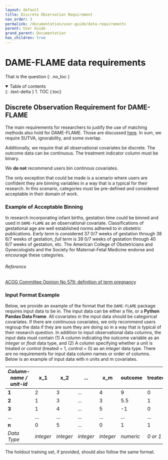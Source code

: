```yaml
---
layout: default
title: Discrete Observation Requirement
nav_order: 3
permalink: /documentation/user-guide/data-requirements
parent: User Guide
grand_parent: Documentation
has_children: true
---
```


# DAME-FLAME data requirements
That is the question
{: .no_toc }

<details open markdown="block">
  <summary>
    Table of contents
  </summary>
  {: .text-delta }
1. TOC
{:toc}
</details>


## Discrete Observation Requirement for DAME-FLAME

The main requirements for researchers to justify the use of matching methods also hold for DAME-FLAME. Those are discussed [here](https://almost-matching-exactly.github.io/DAME-FLAME-Python-Package/documentation/user-guide/to-match-or-not). In sum, we require SUTVA, ignorability, and some overlap. 

Additionally, we require that all observational covariates be discrete. The outcome data can be continuous. The treatment indicator column must be binary. 

We **do not** recommend users bin continous covariates.

The only exception that could be made is a scenario where users are confident they are binning variables in a way that is a typical for their research. In this scenario, categories must be pre-defined and considered acceptable in their domain of work. 

### Example of Acceptable Binning

In research incorporating infant births, gestation time could be binned and used in `DAME-FLAME` as an observational covariate. Classifications of gestational age are well established norms adhered to in obstetric publications.  *Early term* is considered 37 0/7 weeks of gestation through 38 6/7 weeks of gestation, *full term*  is 39 0/7 weeks of gestation through 40 6/7 weeks of gestation, etc. The American College of Obstetricians and Gynecologists and the Society for Maternal-Fetal Medicine endorse and encourage these categories.

###### Reference
[ACOG Committee Opinion No 579: definition of term pregnancy](https://journals.lww.com/greenjournal/Fulltext/2013/11000/Committee_Opinion_No_579___Definition_of_Term.39.aspx)

### Input Format Example

Below, we provide an example of the format that the `DAME-FLAME` package requires input data to be in. The input data can be either a file, or a **Python Pandas Data Frame**. All covariates in the input data should be categorical covariates. If there are continuous covariates, we only recommend users regroup the data if they are sure they are doing so in a way that is typical of their research question. In addition to input observational data columns, the input data must contain (1) A column indicating the outcome variable as an *integer* or *float* data type, and (2) A column specifying whether a unit is treated or control (treated = 1, control = 0) as an *integer* data type. There are no requirements for input data column names or order of columns. Below is an example of input data with n units and m covariates.


*Column-name / unit-id*  | x_1 | x_2 |...| x_m | outcome | treated
--- | --- | --- | --- | --- | --- | --- |
**1** | 2 | 3 | ... | 4 | 9 | 0
**2** | 1 | 3 | ... | 3 | 5.5 | 1
**3** | 1 | 4 | ... | 5 | -1 | 0
... | ... | ... | ... | ... | ... | ...
**n** | 0 | 5 | ... | 0 | 1 | 1
*Data Type*| *integer* | *integer* | *integer* | *integer* |  *numeric* | *0 or 1* |

The holdout training set, if provided, should also follow the same format.

